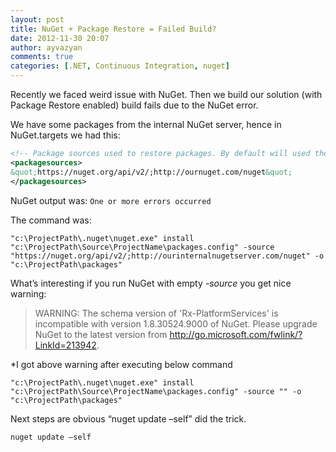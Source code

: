 ```yaml
---
layout: post
title: NuGet + Package Restore = Failed Build?
date: 2012-11-30 20:07
author: ayvazyan
comments: true
categories: [.NET, Continuous Integration, nuget]
---
```


Recently we faced weird issue with NuGet. Then we build our solution (with Package Restore enabled) build fails due to the NuGet error.

We have some packages from the internal NuGet server, hence in NuGet.targets we had this:

```xml
<!-- Package sources used to restore packages. By default will used the registered sources under %APPDATA%\NuGet\NuGet.Config -->
<packagesources>
&quot;https://nuget.org/api/v2/;http://ournuget.com/nuget&quot;
</packagesources>
```

NuGet output was:
```One or more errors occurred```

The command was:
```
"c:\ProjectPath\.nuget\nuget.exe" install "c:\ProjectPath\Source\ProjectName\packages.config" -source "https://nuget.org/api/v2/;http://ourinternalnugetserver.com/nuget" -o "c:\ProjectPath\packages"
```

What’s interesting if you run NuGet with empty <em>-source</em> you get nice warning:

<blockquote>WARNING: The schema version of 'Rx-PlatformServices' is incompatible with version 1.8.30524.9000 of NuGet. Please upgrade NuGet to the latest version from <a href="http://go.microsoft.com/fwlink/?LinkId=213942">http://go.microsoft.com/fwlink/?LinkId=213942</a>.
</blockquote>

*I got above warning after executing below command

```
"c:\ProjectPath\.nuget\nuget.exe" install "c:\ProjectPath\Source\ProjectName\packages.config" -source "" -o "c:\ProjectPath\packages"
```

Next steps are obvious “nuget update –self” did the trick.

```
nuget update –self
```
